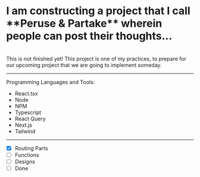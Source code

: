 <h1> I am constructing a project that I call **Peruse & Partake** wherein people can post their thoughts... </h1>
<br> 
This is not finished yet! This project is one of my practices,
to prepare for our upcoming project that we are going to 
implement someday. 
<hr>
<p>Programming Languages and Tools:</p>

- React.tsx
- Node
- NPM
- Typescript
- React Query
- Next.js
- Tailwind

<hr>

- [x] Routing Parts
- [ ] Functions
- [ ] Designs
- [ ] Done

